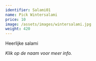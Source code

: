 ```yaml
---
identifier: Salami01
name: Pick Wintersalami
price: 10
image: /assets/images/wintersalami.jpg
weight: 420
---
```

Heerlijke salami


*Klik op de naam voor meer info.*

